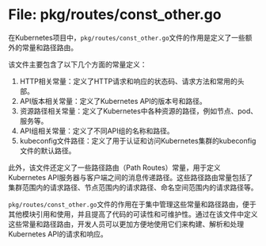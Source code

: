 # File: pkg/routes/const_other.go

在Kubernetes项目中，`pkg/routes/const_other.go`文件的作用是定义了一些额外的常量和路径路由。

该文件主要包含了以下几个方面的常量定义：

1. HTTP相关常量：定义了HTTP请求和响应的状态码、请求方法和常用的头部。
2. API版本相关常量：定义了Kubernetes API的版本号和路径。
3. 资源路径相关常量：定义了Kubernetes中各种资源的路径，例如节点、pod、服务等。
4. API组相关常量：定义了不同API组的名称和路径。
5. kubeconfig文件路径：定义了用于认证和访问Kubernetes集群的kubeconfig文件的默认路径。

此外，该文件还定义了一些路径路由（Path Routes）常量，用于定义Kubernetes API服务器与客户端之间的消息传递路径。这些路径路由常量包括了集群范围内的请求路径、节点范围内的请求路径、命名空间范围内的请求路径等。

`pkg/routes/const_other.go`文件的作用在于集中管理这些常量和路径路由，便于其他模块引用和使用，并且提高了代码的可读性和可维护性。通过在该文件中定义这些常量和路径路由，开发人员可以更加方便地使用它们来构建、解析和处理Kubernetes API的请求和响应。

